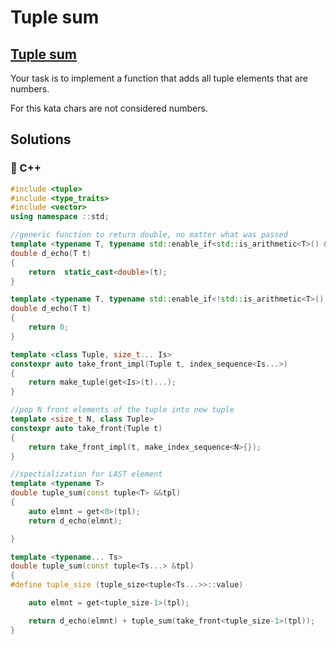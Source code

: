 # Tuple sum

## [Tuple sum](https://www.codewars.com/kata/58602cd3ef06546bb7000152)

Your task is to implement a function that adds all tuple elements that are numbers.

For this kata chars are not considered numbers.

## Solutions

### 🧠 C++

```cpp
#include <tuple>
#include <type_traits>
#include <vector>
using namespace ::std;

//generic function to return double, no matter what was passed
template <typename T, typename std::enable_if<std::is_arithmetic<T>() && !is_same<T, char>()>::type* = nullptr>
double d_echo(T t)
{
    return  static_cast<double>(t);
}

template <typename T, typename std::enable_if<!std::is_arithmetic<T>() || is_same<T, char>()>::type* = nullptr>
double d_echo(T t)
{
    return 0;
}

template <class Tuple, size_t... Is>
constexpr auto take_front_impl(Tuple t, index_sequence<Is...>)
{
    return make_tuple(get<Is>(t)...);
}

//pop N front elements of the tuple into new tuple
template <size_t N, class Tuple>
constexpr auto take_front(Tuple t)
{
    return take_front_impl(t, make_index_sequence<N>{});
}

//spectialization for LAST element
template <typename T>
double tuple_sum(const tuple<T> &&tpl)
{
    auto elmnt = get<0>(tpl);
    return d_echo(elmnt);

}

template <typename... Ts>
double tuple_sum(const tuple<Ts...> &tpl)
{
#define tuple_size (tuple_size<tuple<Ts...>>::value)

    auto elmnt = get<tuple_size-1>(tpl);

    return d_echo(elmnt) + tuple_sum(take_front<tuple_size-1>(tpl));
}
```

